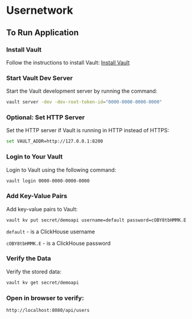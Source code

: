 # Usernetwork

## To Run Application

### Install Vault
Follow the instructions to install Vault: [Install Vault](https://developer.hashicorp.com/vault/install)

### Start Vault Dev Server
Start the Vault development server by running the command:
```sh
vault server -dev -dev-root-token-id="0000-0000-0000-0000"
```

### Optional: Set HTTP Server
Set the HTTP server if Vault is running in HTTP instead of HTTPS:
```sh
set VAULT_ADDR=http://127.0.0.1:8200
```
### Login to Your Vault
Login to Vault using the following command:
```sh
vault login 0000-0000-0000-0000
```

### Add Key-Value Pairs
Add key-value pairs to Vault:
```sh
vault kv put secret/demoapi username=default password=cOBY8tbHMMK.E
```

`default` - is a ClickHouse username

`cOBY8tbHMMK.E` - is a ClickHouse password

### Verify the Data
Verify the stored data:
```sh
vault kv get secret/demoapi
```

### Open in browser to verify:
```http://localhost:8080/api/users```